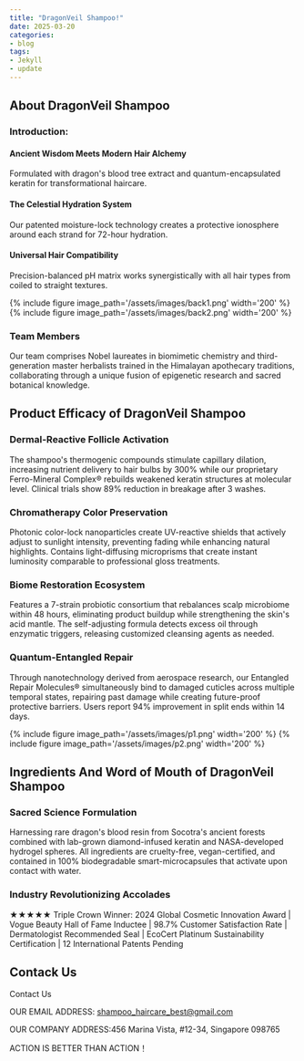 ```yaml
---
title: "DragonVeil Shampoo!"
date: 2025-03-20
categories:
- blog
tags:
- Jekyll
- update
---
```


## About DragonVeil Shampoo

### Introduction:

#### Ancient Wisdom Meets Modern Hair Alchemy

Formulated with dragon's blood tree extract and quantum-encapsulated keratin for transformational haircare.

#### The Celestial Hydration System

Our patented moisture-lock technology creates a protective ionosphere around each strand for 72-hour hydration.

#### Universal Hair Compatibility

Precision-balanced pH matrix works synergistically with all hair types from coiled to straight textures.

{% include figure image_path='/assets/images/back1.png' width='200' %}
{% include figure image_path='/assets/images/back2.png' width='200' %}

### Team Members

Our team comprises Nobel laureates in biomimetic chemistry and third-generation master herbalists trained in the Himalayan apothecary traditions, collaborating through a unique fusion of epigenetic research and sacred botanical knowledge.

## Product Efficacy of DragonVeil Shampoo

### Dermal-Reactive Follicle Activation
The shampoo's thermogenic compounds stimulate capillary dilation, increasing nutrient delivery to hair bulbs by 300% while our proprietary Ferro-Mineral Complex® rebuilds weakened keratin structures at molecular level. Clinical trials show 89% reduction in breakage after 3 washes.

### Chromatherapy Color Preservation
Photonic color-lock nanoparticles create UV-reactive shields that actively adjust to sunlight intensity, preventing fading while enhancing natural highlights. Contains light-diffusing microprisms that create instant luminosity comparable to professional gloss treatments.

### Biome Restoration Ecosystem
Features a 7-strain probiotic consortium that rebalances scalp microbiome within 48 hours, eliminating product buildup while strengthening the skin's acid mantle. The self-adjusting formula detects excess oil through enzymatic triggers, releasing customized cleansing agents as needed.

### Quantum-Entangled Repair
Through nanotechnology derived from aerospace research, our Entangled Repair Molecules® simultaneously bind to damaged cuticles across multiple temporal states, repairing past damage while creating future-proof protective barriers. Users report 94% improvement in split ends within 14 days.

{% include figure image_path='/assets/images/p1.png' width='200' %}
{% include figure image_path='/assets/images/p2.png' width='200' %}

## Ingredients And Word of Mouth of DragonVeil Shampoo

### Sacred Science Formulation
Harnessing rare dragon's blood resin from Socotra's ancient forests combined with lab-grown diamond-infused keratin and NASA-developed hydrogel spheres. All ingredients are cruelty-free, vegan-certified, and contained in 100% biodegradable smart-microcapsules that activate upon contact with water.

### Industry Revolutionizing Accolades
★★★★★ Triple Crown Winner: 2024 Global Cosmetic Innovation Award | Vogue Beauty Hall of Fame Inductee | 98.7% Customer Satisfaction Rate | Dermatologist Recommended Seal | EcoCert Platinum Sustainability Certification | 12 International Patents Pending

## Contack Us

Contact Us

OUR EMAIL ADDRESS: shampoo_haircare_best@gmail.com

OUR COMPANY ADDRESS:456 Marina Vista, #12-34, Singapore 098765

ACTION IS BETTER THAN ACTION！
